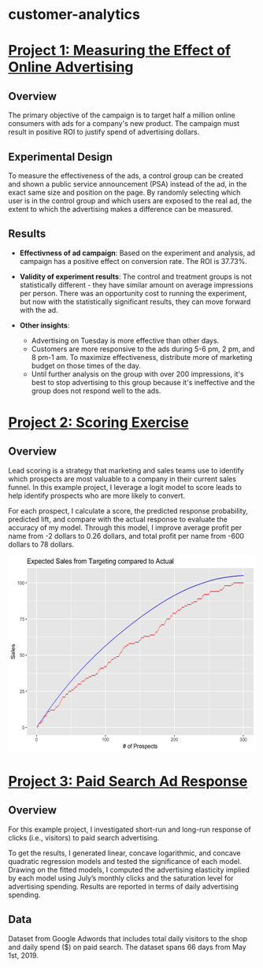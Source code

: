 # customer-analytics

# [Project 1: Measuring the Effect of Online Advertising](https://sandrahong.github.io/customer-analytics/Measuring-Online-Ads.html)
## Overview

The primary objective of the campaign is to target half a million online consumers with ads for a company's new product. The campaign must result in positive ROI to justify spend of advertising dollars.

## Experimental Design
To measure the effectiveness of the ads, a control group can be created and shown a public service announcement (PSA) instead of the ad, in the exact same size and position on the page. By randomly selecting which user is in the control group and which users are exposed to the real ad, the extent to which the advertising makes a difference can be measured.

## Results

* **Effectivness of ad campaign**: Based on the experiment and analysis, ad campaign has a positive effect on conversion rate. The ROI is 37.73%.    

* **Validity of experiment results**: The control and treatment groups is not statistically different - they have similar amount on average impressions per person. There was an opportunity cost to running the experiment, but now with the statistically significant results, they can move forward with the ad.

* **Other insights**: 
    + Advertising on Tuesday is more effective than other days.   
    + Customers are more responsive to the ads during 5-6 pm, 2 pm, and 8 pm-1 am. To maximize effectiveness, distribute more of marketing budget on those times of the day.  
    + Until further analysis on the group with over 200 impressions, it's best to stop advertising to this group because it's ineffective and the group does not respond well to the ads.  


# [Project 2: Scoring Exercise](https://sandrahong.github.io/customer-analytics/Scoring-Exercise.html)
## Overview
Lead scoring is a strategy that marketing and sales teams use to identify which prospects are most valuable to a company in their current sales funnel. In this example project, I leverage a logit model to score leads to help identify prospects who are more likely to convert. 

For each prospect, I calculate a score, the predicted response probability, predicted lift, and compare with the actual response to evaluate the accuracy of my model. Through this model, I improve average profit per name from -2 dollars to 0.26 dollars, and total profit per name from -600 dollars to 78 dollars.

<img src="https://github.com/sandrahong/customer-analytics/blob/master/images/expected-actual-results.png" width="550" height="400">


# [Project 3: Paid Search Ad Response](https://sandrahong.github.io/customer-analytics/Paid-Search-Ad-Response.html)

## Overview

For this example project, I investigated short-run and long-run response of clicks (i.e., visitors) to paid search advertising.

To get the results, I generated linear, concave logarithmic, and concave quadratic regression models and tested the significance of each model. Drawing on the fitted models, I computed the advertising elasticity implied by each model using July’s monthly clicks and the saturation level for advertising spending. Results are reported in terms of daily advertising spending. 

## Data
Dataset from Google Adwords that includes total daily visitors to the shop and daily spend ($) on paid search. The dataset spans 66 days from May 1st, 2019.
